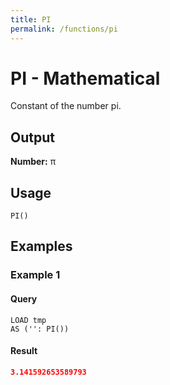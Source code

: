 ```yaml
---
title: PI
permalink: /functions/pi
---
```


# PI - Mathematical

Constant of the number pi.


## Output

**Number:** π

## Usage

```joda
PI()
```

## Examples

### Example 1


#### Query
```joda
LOAD tmp
AS ('': PI())
```
#### Result
```json
3.141592653589793
```


